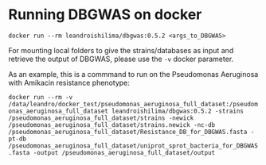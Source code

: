 # Running DBGWAS on docker

`docker run --rm leandroishilima/dbgwas:0.5.2 <args_to_DBGWAS>`

For mounting local folders to give the strains/databases as input and retrieve the output of DBGWAS, please use the `-v` docker parameter.

As an example, this is a commmand to run on the Pseudomonas Aeruginosa with Amikacin resistance phenotype:

`docker run --rm -v /data/leandro/docker_test/pseudomonas_aeruginosa_full_dataset:/pseudomonas_aeruginosa_full_dataset leandroishilima/dbgwas:0.5.2 -strains /pseudomonas_aeruginosa_full_dataset/strains -newick /pseudomonas_aeruginosa_full_dataset/strains.newick -nc-db /pseudomonas_aeruginosa_full_dataset/Resistance_DB_for_DBGWAS.fasta -pt-db /pseudomonas_aeruginosa_full_dataset/uniprot_sprot_bacteria_for_DBGWAS.fasta -output /pseudomonas_aeruginosa_full_dataset/output`